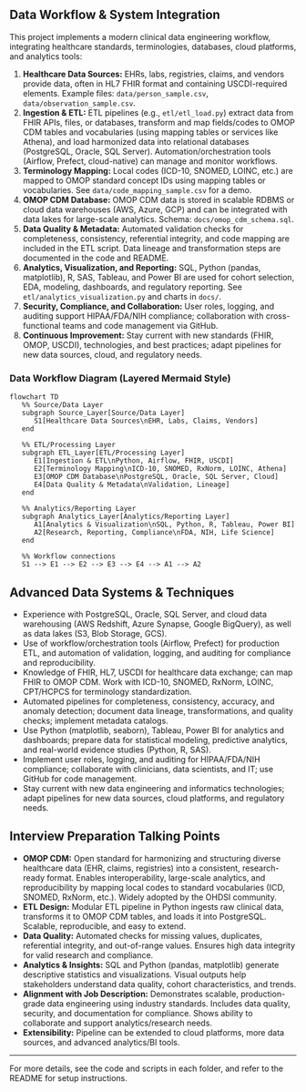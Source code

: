 ## Data Workflow & System Integration

This project implements a modern clinical data engineering workflow, integrating healthcare standards, terminologies, databases, cloud platforms, and analytics tools:

1. **Healthcare Data Sources:** EHRs, labs, registries, claims, and vendors provide data, often in HL7 FHIR format and containing USCDI-required elements. Example files: `data/person_sample.csv`, `data/observation_sample.csv`.
2. **Ingestion & ETL:** ETL pipelines (e.g., `etl/etl_load.py`) extract data from FHIR APIs, files, or databases, transform and map fields/codes to OMOP CDM tables and vocabularies (using mapping tables or services like Athena), and load harmonized data into relational databases (PostgreSQL, Oracle, SQL Server). Automation/orchestration tools (Airflow, Prefect, cloud-native) can manage and monitor workflows.
3. **Terminology Mapping:** Local codes (ICD-10, SNOMED, LOINC, etc.) are mapped to OMOP standard concept IDs using mapping tables or vocabularies. See `data/code_mapping_sample.csv` for a demo.
4. **OMOP CDM Database:** OMOP CDM data is stored in scalable RDBMS or cloud data warehouses (AWS, Azure, GCP) and can be integrated with data lakes for large-scale analytics. Schema: `docs/omop_cdm_schema.sql`.
5. **Data Quality & Metadata:** Automated validation checks for completeness, consistency, referential integrity, and code mapping are included in the ETL script. Data lineage and transformation steps are documented in the code and README.
6. **Analytics, Visualization, and Reporting:** SQL, Python (pandas, matplotlib), R, SAS, Tableau, and Power BI are used for cohort selection, EDA, modeling, dashboards, and regulatory reporting. See `etl/analytics_visualization.py` and charts in `docs/`.
7. **Security, Compliance, and Collaboration:** User roles, logging, and auditing support HIPAA/FDA/NIH compliance; collaboration with cross-functional teams and code management via GitHub.
8. **Continuous Improvement:** Stay current with new standards (FHIR, OMOP, USCDI), technologies, and best practices; adapt pipelines for new data sources, cloud, and regulatory needs.


### Data Workflow Diagram (Layered Mermaid Style)

```mermaid
flowchart TD
   %% Source/Data Layer
   subgraph Source_Layer[Source/Data Layer]
      S1[Healthcare Data Sources\nEHR, Labs, Claims, Vendors]
   end

   %% ETL/Processing Layer
   subgraph ETL_Layer[ETL/Processing Layer]
      E1[Ingestion & ETL\nPython, Airflow, FHIR, USCDI]
      E2[Terminology Mapping\nICD-10, SNOMED, RxNorm, LOINC, Athena]
      E3[OMOP CDM Database\nPostgreSQL, Oracle, SQL Server, Cloud]
      E4[Data Quality & Metadata\nValidation, Lineage]
   end

   %% Analytics/Reporting Layer
   subgraph Analytics_Layer[Analytics/Reporting Layer]
      A1[Analytics & Visualization\nSQL, Python, R, Tableau, Power BI]
      A2[Research, Reporting, Compliance\nFDA, NIH, Life Science]
   end

   %% Workflow connections
   S1 --> E1 --> E2 --> E3 --> E4 --> A1 --> A2
```
## Advanced Data Systems & Techniques

- Experience with PostgreSQL, Oracle, SQL Server, and cloud data warehousing (AWS Redshift, Azure Synapse, Google BigQuery), as well as data lakes (S3, Blob Storage, GCS).
- Use of workflow/orchestration tools (Airflow, Prefect) for production ETL, and automation of validation, logging, and auditing for compliance and reproducibility.
- Knowledge of FHIR, HL7, USCDI for healthcare data exchange; can map FHIR to OMOP CDM. Work with ICD-10, SNOMED, RxNorm, LOINC, CPT/HCPCS for terminology standardization.
- Automated pipelines for completeness, consistency, accuracy, and anomaly detection; document data lineage, transformations, and quality checks; implement metadata catalogs.
- Use Python (matplotlib, seaborn), Tableau, Power BI for analytics and dashboards; prepare data for statistical modeling, predictive analytics, and real-world evidence studies (Python, R, SAS).
- Implement user roles, logging, and auditing for HIPAA/FDA/NIH compliance; collaborate with clinicians, data scientists, and IT; use GitHub for code management.
- Stay current with new data engineering and informatics technologies; adapt pipelines for new data sources, cloud platforms, and regulatory needs.

## Interview Preparation Talking Points

- **OMOP CDM:** Open standard for harmonizing and structuring diverse healthcare data (EHR, claims, registries) into a consistent, research-ready format. Enables interoperability, large-scale analytics, and reproducibility by mapping local codes to standard vocabularies (ICD, SNOMED, RxNorm, etc.). Widely adopted by the OHDSI community.
- **ETL Design:** Modular ETL pipeline in Python ingests raw clinical data, transforms it to OMOP CDM tables, and loads it into PostgreSQL. Scalable, reproducible, and easy to extend.
- **Data Quality:** Automated checks for missing values, duplicates, referential integrity, and out-of-range values. Ensures high data integrity for valid research and compliance.
- **Analytics & Insights:** SQL and Python (pandas, matplotlib) generate descriptive statistics and visualizations. Visual outputs help stakeholders understand data quality, cohort characteristics, and trends.
- **Alignment with Job Description:** Demonstrates scalable, production-grade data engineering using industry standards. Includes data quality, security, and documentation for compliance. Shows ability to collaborate and support analytics/research needs.
- **Extensibility:** Pipeline can be extended to cloud platforms, more data sources, and advanced analytics/BI tools.

---

For more details, see the code and scripts in each folder, and refer to the README for setup instructions.
